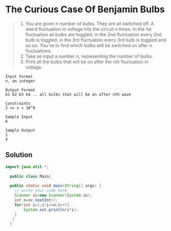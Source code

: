 # The Curious Case Of Benjamin Bulbs

> 1. You are given n number of bulbs. They are all switched off. A weird fluctuation in voltage hits the circuit n times. In the 1st fluctuation all bulbs are toggled, in the 2nd fluctuation every 2nd bulb is toggled, in the 3rd fluctuation every 3rd bulb is toggled and so on. You've to find which bulbs will be switched on after n fluctuations.
> 2. Take as input a number n, representing the number of bulbs.
> 3. Print all the bulbs that will be on after the nth fluctuation in voltage.
```text
Input Format
n, an integer

Output Format
b1 b2 b3 b4 .. all bulbs that will be on after nth wave

Constraints
2 <= n < 10^9

Sample Input
6

Sample Output
1
4
```
## Solution
```java
import java.util.*;
  
  public class Main{
  
  public static void main(String[] args) {
    // write your code here 
    Scanner sc=new Scanner(System.in);
    int n=sc.nextInt();
    for(int i=1;i*i<=n;i++){
        System.out.println(i*i);
    }
   }
  }
```